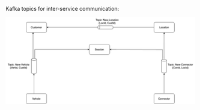 Kafka topics for inter-service communication:

![Kafka topics for inter-service communication](./images/kafka-topics.png?raw=true "Kafka topics for inter-service communication")